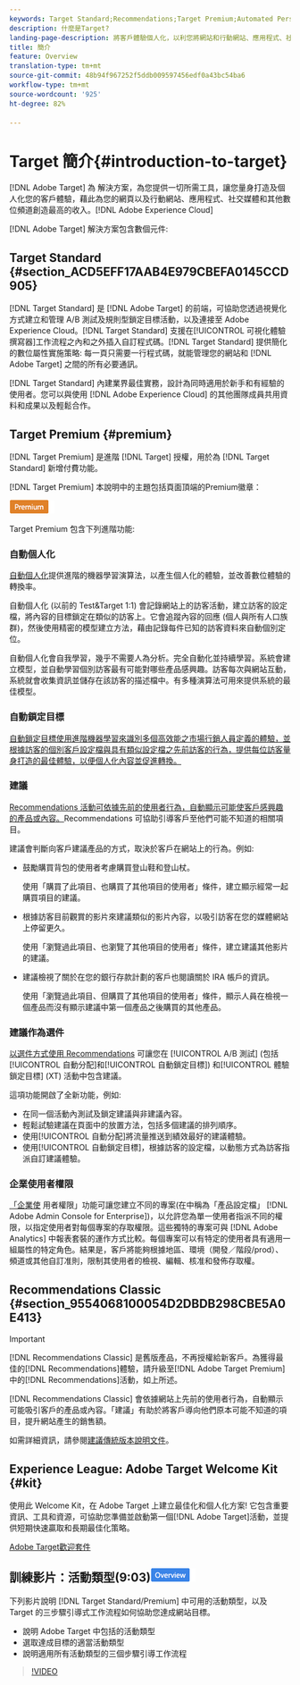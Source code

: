 ```yaml
---
keywords: Target Standard;Recommendations;Target Premium;Automated Personalization;auto-target;auto target;permissions；什麼是adobe target;
description: 什麼是Target?
landing-page-description: 將客戶體驗個人化，以利您將網站和行動網站、應用程式、社交媒體和其他數位通道上的收益最大化。
title: 簡介
feature: Overview
translation-type: tm+mt
source-git-commit: 48b94f967252f5ddb009597456edf0a43bc54ba6
workflow-type: tm+mt
source-wordcount: '925'
ht-degree: 82%

---
```



# Target 簡介{#introduction-to-target}

[!DNL Adobe Target] 為 解決方案，為您提供一切所需工具，讓您量身打造及個人化您的客戶體驗，藉此為您的網頁以及行動網站、應用程式、社交媒體和其他數位頻道創造最高的收入。[!DNL Adobe Experience Cloud]

[!DNL Adobe Target] 解決方案包含數個元件:

## Target Standard {#section_ACD5EFF17AAB4E979CBEFA0145CCD905}

[!DNL Target Standard] 是 [!DNL Adobe Target] 的前端，可協助您透過視覺化方式建立和管理 A/B 測試及規則型鎖定目標活動，以及連接至 Adobe Experience Cloud。[!DNL Target Standard] 支援在[!UICONTROL 可視化體驗撰寫器]工作流程之內和之外插入自訂程式碼。[!DNL Target Standard] 提供簡化的數位屬性實施策略: 每一頁只需要一行程式碼，就能管理您的網站和 [!DNL Adobe Target] 之間的所有必要通訊。

[!DNL Target Standard] 內建業界最佳實務，設計為同時適用於新手和有經驗的使用者。您可以與使用 [!DNL Adobe Experience Cloud] 的其他團隊成員共用資料和成果以及輕鬆合作。

## Target Premium {#premium}

[!DNL Target Premium] 是進階 [!DNL Target] 授權，用於為 [!DNL Target Standard] 新增付費功能。

[!DNL Target Premium] 本說明中的主題包括頁面頂端的Premium徽章：

![Premium 徽章](/help/assets/premium.png)

Target Premium 包含下列進階功能:

### 自動個人化

[自動個人化](/help/c-activities/t-automated-personalization/automated-personalization.md#task_8AAF837796D74CF893CA2F88BA1491C9)提供進階的機器學習演算法，以產生個人化的體驗，並改善數位體驗的轉換率。

自動個人化 (以前的 Test&amp;Target 1:1) 會記錄網站上的訪客活動，建立訪客的設定檔，將內容的目標鎖定在類似的訪客上。它會追蹤內容的回應 (個人與所有人口族群)，然後使用精密的模型建立方法，藉由記錄每件已知的訪客資料來自動個別定位。

自動個人化會自我學習，幾乎不需要人為分析。完全自動化並持續學習。系統會建立模型，並自動學習個別訪客最有可能對哪些產品感興趣。訪客每次與網站互動，系統就會收集資訊並儲存在該訪客的描述檔中。有多種演算法可用來提供系統的最佳模型。

### 自動鎖定目標

[自動鎖定目標使用進階機器學習來識別多個高效能之市場行銷人員定義的體驗，並根據訪客的個別客戶設定檔與具有類似設定檔之先前訪客的行為，提供每位訪客量身打造的最佳體驗，以便個人化內容並促進轉換。](/help/c-activities/auto-target/auto-target-to-optimize.md)

### 建議

[Recommendations 活動可依據先前的使用者行為，自動顯示可能使客戶感興趣的產品或內容。](/help/c-recommendations/recommendations.md#concept_7556C8A4543942F2A77B13A29339C0C0)Recommendations 可協助引導客戶至他們可能不知道的相關項目。

建議會判斷向客戶建議產品的方式，取決於客戶在網站上的行為。例如:

* 鼓勵購買背包的使用者考慮購買登山鞋和登山杖。

   使用「購買了此項目、也購買了其他項目的使用者」條件，建立顯示經常一起購買項目的建議。

* 根據訪客目前觀賞的影片來建議類似的影片內容，以吸引訪客在您的媒體網站上停留更久。

   使用「瀏覽過此項目、也瀏覽了其他項目的使用者」條件，建立建議其他影片的建議。

* 建議檢視了關於在您的銀行存款計劃的客戶也閱讀關於 IRA 帳戶的資訊。

   使用「瀏覽過此項目、但購買了其他項目的使用者」條件，顯示人員在檢視一個產品而沒有顯示建議中第一個產品之後購買的其他產品。

### 建議作為選件

[以選件方式使用 Recommendations](/help/c-recommendations/recommendations-as-an-offer.md) 可讓您在 [!UICONTROL A/B 測試] (包括[!UICONTROL 自動分配]和[!UICONTROL 自動鎖定目標]) 和[!UICONTROL 體驗鎖定目標] (XT) 活動中包含建議。

這項功能開啟了全新功能，例如:

* 在同一個活動內測試及鎖定建議與非建議內容。
* 輕鬆試驗建議在頁面中的放置方法，包括多個建議的排列順序。
* 使用[!UICONTROL 自動分配]將流量推送到績效最好的建議體驗。
* 使用[!UICONTROL 自動鎖定目標]，根據訪客的設定檔，以動態方式為訪客指派自訂建議體驗。

### 企業使用者權限

[「企業使](/help/administrating-target/c-user-management/property-channel/property-channel.md#concept_E396B16FA2024ADBA27BC056138F9838) 用者權限」功能可讓您建立不同的專案(在中稱為「產品設定檔」 [!DNL Adobe Admin Console for Enterprise])，以允許您為單一使用者指派不同的權限，以指定使用者對每個專案的存取權限。這些獨特的專案可與 [!DNL Adobe Analytics] 中報表套裝的運作方式比較。每個專案可以有特定的使用者具有適用一組屬性的特定角色。結果是，客戶將能夠根據地區、環境（開發／階段/prod）、頻道或其他自訂准則，限制其使用者的檢視、編輯、核准和發佈存取權。

## Recommendations Classic {#section_9554068100054D2DBDB298CBE5A0E413}

>[!IMPORTANT]
>
>[!DNL Recommendations Classic] 是舊版產品，不再授權給新客戶。為獲得最佳的[!DNL Recommendations]體驗，請升級至[!DNL Adobe Target Premium]中的[!DNL Recommendations]活動，如上所述。

[!DNL Recommendations Classic] 會依據網站上先前的使用者行為，自動顯示可能吸引客戶的產品或內容。「建議」有助於將客戶導向他們原本可能不知道的項目，提升網站產生的銷售額。

如需詳細資訊，請參閱[建議傳統版本說明文件](/help/assets/adobe-recommendations-classic.pdf)。

## Experience League: Adobe Target Welcome Kit {#kit}

使用此 Welcome Kit，在 Adobe Target 上建立最佳化和個人化方案! 它包含重要資訊、工具和資源，可協助您準備並啟動第一個[!DNL Adobe Target]活動，並提供短期快速贏取和長期最佳化策略。

[Adobe Target歡迎套件](https://expleague.azureedge.net/pdf/Adobe-Target-Welcome-Kit.pdf)

## 訓練影片：活動類型(9:03)![概述徽章](/help/assets/overview.png)

下列影片說明 [!DNL Target Standard/Premium] 中可用的活動類型，以及 Target 的三步驟引導式工作流程如何協助您達成網站目標。

* 說明 Adobe Target 中包括的活動類型
* 選取達成目標的適當活動類型
* 說明適用所有活動類型的三個步驟引導工作流程

>[!VIDEO](https://video.tv.adobe.com/v/17386)
